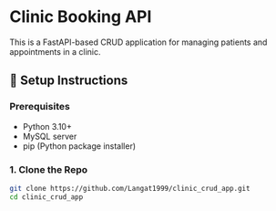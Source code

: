 # Clinic Booking API

This is a FastAPI-based CRUD application for managing patients and appointments in a clinic.

## 🔧 Setup Instructions

### Prerequisites
- Python 3.10+
- MySQL server
- pip (Python package installer)

### 1. Clone the Repo
```bash
git clone https://github.com/Langat1999/clinic_crud_app.git
cd clinic_crud_app

